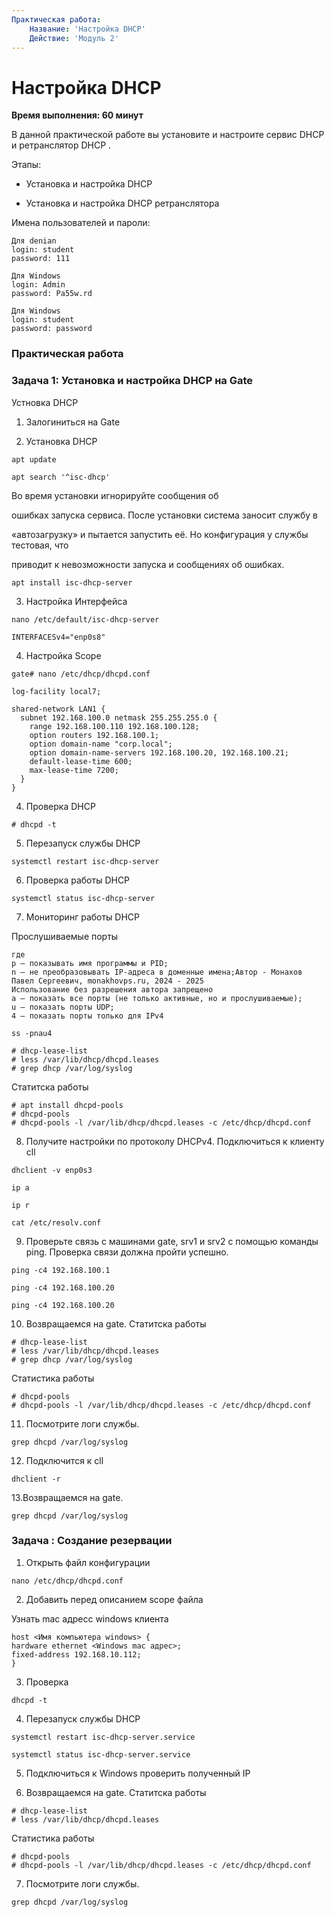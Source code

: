 ```yaml
---
Практическая работа:
    Название: 'Настройка DHCP'
    Действие: 'Модуль 2'
---
```

# **Настройка DHCP**
**Время выполнения: 60 минут**

В данной практической работе вы установите и настроите сервис DHCP и ретранслятор DHCP .

Этапы:

- Установка и настройка DHCP

- Установка и настройка DHCP ретранслятора


Имена пользователей и пароли:
```
Для denian
login: student 
password: 111
```
```
Для Windows
login: Admin 
password: Pa55w.rd

Для Windows
login: student
password: password
```

### **Практическая работа**



### **Задача 1: Установка и настройка DHCP на Gate**
Устновка DHCP

1. Залогиниться на Gate

2. Установка DHCP
```
apt update
```
```
apt search '^isc-dhcp'
```
Во время установки игнорируйте сообщения об

ошибках запуска сервиса. После установки система заносит службу в

«автозагрузку» и пытается запустить её. Но конфигурация у службы тестовая, что

приводит к невозможности запуска и сообщениях об ошибках.

```
apt install isc-dhcp-server
```

3. Настройка Интерфейса

```
nano /etc/default/isc-dhcp-server
```
```
INTERFACESv4="enp0s8"
```

4. Настройка Scope

```
gate# nano /etc/dhcp/dhcpd.conf

```
```
log-facility local7;

shared-network LAN1 {
  subnet 192.168.100.0 netmask 255.255.255.0 {
    range 192.168.100.110 192.168.100.128;
    option routers 192.168.100.1;
    option domain-name "corp.local";
    option domain-name-servers 192.168.100.20, 192.168.100.21;
    default-lease-time 600;
    max-lease-time 7200;
  }
}
```

4. Проверка DHCP

```
# dhcpd -t
```

5. Перезапуск службы DHCP

```
systemctl restart isc-dhcp-server
```
6. Проверка работы DHCP
```
systemctl status isc-dhcp-server
```
7. Мониторинг работы DHCP

Прослушиваемые порты
```
где
p – показывать имя программы и PID;
n – не преобразовывать IP-адреса в доменные имена;Автор - Монахов Павел Сергеевич, monakhovps.ru, 2024 - 2025
Использование без разрешения автора запрещено
a – показать все порты (не только активные, но и прослушиваемые);
u – показать порты UDP;
4 – показать порты только для IPv4
```
```
ss -pnau4
```
```
# dhcp-lease-list
# less /var/lib/dhcp/dhcpd.leases
# grep dhcp /var/log/syslog
```

Статитска работы 
```
# apt install dhcpd-pools
# dhcpd-pools
# dhcpd-pools -l /var/lib/dhcp/dhcpd.leases -c /etc/dhcp/dhcpd.conf
```
8. Получите настройки по протоколу DHCPv4. Подключиться к клиенту cll

```
dhclient -v enp0s3
```
```
ip a
```
```
ip r
```
```
cat /etc/resolv.conf
```
9. Проверьте связь с машинами gate, srv1 и srv2 с помощью команды ping. Проверка
связи должна пройти успешно.
```
ping -c4 192.168.100.1
```
```
ping -c4 192.168.100.20
```
```
ping -c4 192.168.100.20
```
10. Возвращаемся на gate. Статитска работы 
```
# dhcp-lease-list
# less /var/lib/dhcp/dhcpd.leases
# grep dhcp /var/log/syslog
```

Статистика работы 
```
# dhcpd-pools
# dhcpd-pools -l /var/lib/dhcp/dhcpd.leases -c /etc/dhcp/dhcpd.conf
```
11. Посмотрите логи службы.
```
grep dhcpd /var/log/syslog
```
12. Подключится к cll
```
dhclient -r
```
13.Возвращаемся на gate.
```
grep dhcpd /var/log/syslog
```

### **Задача : Создание резервации**

1. Открыть файл конфигурации 
```
nano /etc/dhcp/dhcpd.conf
```
2. Добавить перед описанием scope файла

Узнать mac адресс windows клиента
```
host <Имя компьютера windows> {
hardware ethernet <Windows mac адрес>;
fixed-address 192.168.10.112;
}
```
3. Проверка
```
dhcpd -t
```
4. Перезапуск службы DHCP

```
systemctl restart isc-dhcp-server.service
```
```
systemctl status isc-dhcp-server.service
```
5. Подключиться к Windows проверить полученный IP

6. Возвращаемся на gate. Статитска работы 
```
# dhcp-lease-list
# less /var/lib/dhcp/dhcpd.leases
```
Статистика работы 
```
# dhcpd-pools
# dhcpd-pools -l /var/lib/dhcp/dhcpd.leases -c /etc/dhcp/dhcpd.conf
```
7. Посмотрите логи службы.
```
grep dhcpd /var/log/syslog
```

